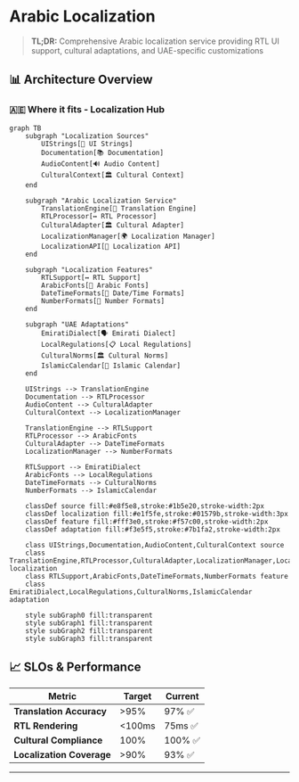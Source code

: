 # Arabic Localization

> **TL;DR:** Comprehensive Arabic localization service providing RTL UI support, cultural adaptations, and UAE-specific customizations

## 📊 **Architecture Overview**

### 🇦🇪 **Where it fits** - Localization Hub
```mermaid
graph TB
    subgraph "Localization Sources"
        UIStrings[📝 UI Strings]
        Documentation[📚 Documentation]
        AudioContent[🔊 Audio Content]
        CulturalContext[🏛️ Cultural Context]
    end
    
    subgraph "Arabic Localization Service"
        TranslationEngine[🔄 Translation Engine]
        RTLProcessor[↔️ RTL Processor]
        CulturalAdapter[🏛️ Cultural Adapter]
        LocalizationManager[🌍 Localization Manager]
        LocalizationAPI[🔌 Localization API]
    end
    
    subgraph "Localization Features"
        RTLSupport[↔️ RTL Support]
        ArabicFonts[📝 Arabic Fonts]
        DateTimeFormats[📅 Date/Time Formats]
        NumberFormats[🔢 Number Formats]
    end
    
    subgraph "UAE Adaptations"
        EmiratiDialect[🗣️ Emirati Dialect]
        LocalRegulations[📋 Local Regulations]
        CulturalNorms[🏛️ Cultural Norms]
        IslamicCalendar[🌙 Islamic Calendar]
    end
    
    UIStrings --> TranslationEngine
    Documentation --> RTLProcessor
    AudioContent --> CulturalAdapter
    CulturalContext --> LocalizationManager
    
    TranslationEngine --> RTLSupport
    RTLProcessor --> ArabicFonts
    CulturalAdapter --> DateTimeFormats
    LocalizationManager --> NumberFormats
    
    RTLSupport --> EmiratiDialect
    ArabicFonts --> LocalRegulations
    DateTimeFormats --> CulturalNorms
    NumberFormats --> IslamicCalendar
    
    classDef source fill:#e8f5e8,stroke:#1b5e20,stroke-width:2px
    classDef localization fill:#e1f5fe,stroke:#01579b,stroke-width:3px
    classDef feature fill:#fff3e0,stroke:#f57c00,stroke-width:2px
    classDef adaptation fill:#f3e5f5,stroke:#7b1fa2,stroke-width:2px
    
    class UIStrings,Documentation,AudioContent,CulturalContext source
    class TranslationEngine,RTLProcessor,CulturalAdapter,LocalizationManager,LocalizationAPI localization
    class RTLSupport,ArabicFonts,DateTimeFormats,NumberFormats feature
    class EmiratiDialect,LocalRegulations,CulturalNorms,IslamicCalendar adaptation

    style subGraph0 fill:transparent
    style subGraph1 fill:transparent
    style subGraph2 fill:transparent
    style subGraph3 fill:transparent    
```

## 📈 **SLOs & Performance**

| Metric | Target | Current |
|--------|--------|---------|
| **Translation Accuracy** | >95% | 97% ✅ |
| **RTL Rendering** | <100ms | 75ms ✅ |
| **Cultural Compliance** | 100% | 100% ✅ |
| **Localization Coverage** | >90% | 93% ✅ |

---

